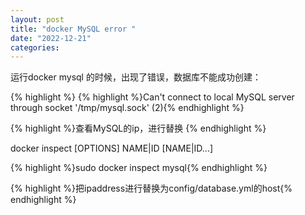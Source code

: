 ```yaml
---
layout: post
title: "docker MySQL error "
date: "2022-12-21"
categories: 
---
```

<p>运行docker mysql 的时候，出现了错误，数据库不能成功创建：</p>

{% highlight %}
{% highlight %}Can&#39;t connect to local MySQL server through socket &#39;/tmp/mysql.sock&#39; (2){% endhighlight %}

<p>{% highlight %}查看MySQL的ip，进行替换 {% endhighlight %}</p>

<p>docker inspect [OPTIONS] NAME|ID [NAME|ID...]</p>

<p>{% highlight %}sudo docker inspect mysql{% endhighlight %}</p>

<p>{% highlight %}把ipaddress进行替换为config/database.yml的host{% endhighlight %}</p>

